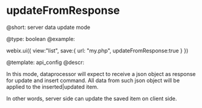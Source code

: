 updateFromResponse
=============


@short: server data update mode
	

@type:  boolean
@example:

webix.ui({
   view:"list",
   save:{
   	 url: "my.php",
     updateFromResponse:true
   }
})


@template:	api_config
@descr:


In this mode, dataprocessor will expect to receive a json object as response for update and insert command. 
All data from such json object will be applied to the inserted|updated item.   

In other words, server side can update the saved item on client side. 